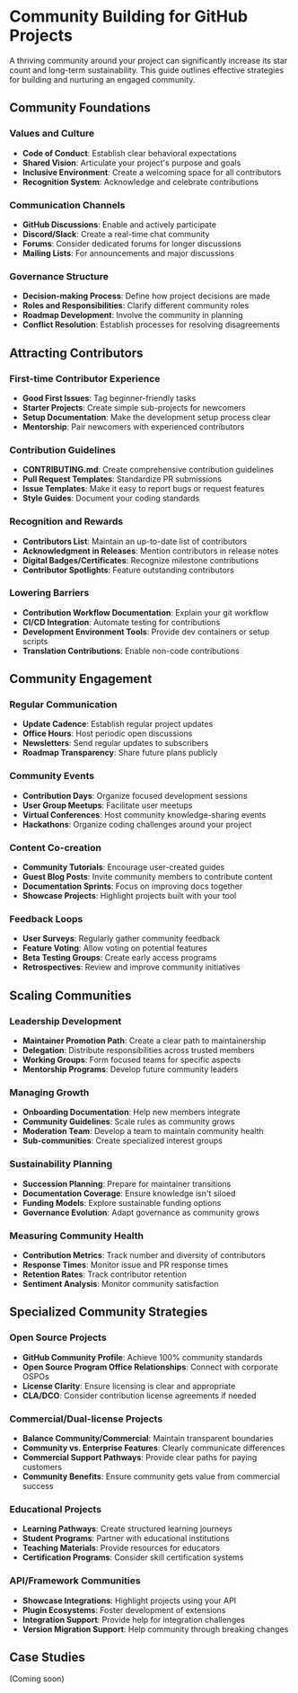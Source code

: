 # Community Building for GitHub Projects

A thriving community around your project can significantly increase its star count and long-term sustainability. This guide outlines effective strategies for building and nurturing an engaged community.

## Community Foundations

### Values and Culture
- **Code of Conduct**: Establish clear behavioral expectations
- **Shared Vision**: Articulate your project's purpose and goals
- **Inclusive Environment**: Create a welcoming space for all contributors
- **Recognition System**: Acknowledge and celebrate contributions

### Communication Channels
- **GitHub Discussions**: Enable and actively participate
- **Discord/Slack**: Create a real-time chat community
- **Forums**: Consider dedicated forums for longer discussions
- **Mailing Lists**: For announcements and major discussions

### Governance Structure
- **Decision-making Process**: Define how project decisions are made
- **Roles and Responsibilities**: Clarify different community roles
- **Roadmap Development**: Involve the community in planning
- **Conflict Resolution**: Establish processes for resolving disagreements

## Attracting Contributors

### First-time Contributor Experience
- **Good First Issues**: Tag beginner-friendly tasks
- **Starter Projects**: Create simple sub-projects for newcomers
- **Setup Documentation**: Make the development setup process clear
- **Mentorship**: Pair newcomers with experienced contributors

### Contribution Guidelines
- **CONTRIBUTING.md**: Create comprehensive contribution guidelines
- **Pull Request Templates**: Standardize PR submissions
- **Issue Templates**: Make it easy to report bugs or request features
- **Style Guides**: Document your coding standards

### Recognition and Rewards
- **Contributors List**: Maintain an up-to-date list of contributors
- **Acknowledgment in Releases**: Mention contributors in release notes
- **Digital Badges/Certificates**: Recognize milestone contributions
- **Contributor Spotlights**: Feature outstanding contributors

### Lowering Barriers
- **Contribution Workflow Documentation**: Explain your git workflow
- **CI/CD Integration**: Automate testing for contributions
- **Development Environment Tools**: Provide dev containers or setup scripts
- **Translation Contributions**: Enable non-code contributions

## Community Engagement

### Regular Communication
- **Update Cadence**: Establish regular project updates
- **Office Hours**: Host periodic open discussions
- **Newsletters**: Send regular updates to subscribers
- **Roadmap Transparency**: Share future plans publicly

### Community Events
- **Contribution Days**: Organize focused development sessions
- **User Group Meetups**: Facilitate user meetups
- **Virtual Conferences**: Host community knowledge-sharing events
- **Hackathons**: Organize coding challenges around your project

### Content Co-creation
- **Community Tutorials**: Encourage user-created guides
- **Guest Blog Posts**: Invite community members to contribute content
- **Documentation Sprints**: Focus on improving docs together
- **Showcase Projects**: Highlight projects built with your tool

### Feedback Loops
- **User Surveys**: Regularly gather community feedback
- **Feature Voting**: Allow voting on potential features
- **Beta Testing Groups**: Create early access programs
- **Retrospectives**: Review and improve community initiatives

## Scaling Communities

### Leadership Development
- **Maintainer Promotion Path**: Create a clear path to maintainership
- **Delegation**: Distribute responsibilities across trusted members
- **Working Groups**: Form focused teams for specific aspects
- **Mentorship Programs**: Develop future community leaders

### Managing Growth
- **Onboarding Documentation**: Help new members integrate
- **Community Guidelines**: Scale rules as community grows
- **Moderation Team**: Develop a team to maintain community health
- **Sub-communities**: Create specialized interest groups

### Sustainability Planning
- **Succession Planning**: Prepare for maintainer transitions
- **Documentation Coverage**: Ensure knowledge isn't siloed
- **Funding Models**: Explore sustainable funding options
- **Governance Evolution**: Adapt governance as community grows

### Measuring Community Health
- **Contribution Metrics**: Track number and diversity of contributors
- **Response Times**: Monitor issue and PR response times
- **Retention Rates**: Track contributor retention
- **Sentiment Analysis**: Monitor community satisfaction

## Specialized Community Strategies

### Open Source Projects
- **GitHub Community Profile**: Achieve 100% community standards
- **Open Source Program Office Relationships**: Connect with corporate OSPOs
- **License Clarity**: Ensure licensing is clear and appropriate
- **CLA/DCO**: Consider contribution license agreements if needed

### Commercial/Dual-license Projects
- **Balance Community/Commercial**: Maintain transparent boundaries
- **Community vs. Enterprise Features**: Clearly communicate differences
- **Commercial Support Pathways**: Provide clear paths for paying customers
- **Community Benefits**: Ensure community gets value from commercial success

### Educational Projects
- **Learning Pathways**: Create structured learning journeys
- **Student Programs**: Partner with educational institutions
- **Teaching Materials**: Provide resources for educators
- **Certification Programs**: Consider skill certification systems

### API/Framework Communities
- **Showcase Integrations**: Highlight projects using your API
- **Plugin Ecosystems**: Foster development of extensions
- **Integration Support**: Provide help for integration challenges
- **Version Migration Support**: Help community through breaking changes

## Case Studies

(Coming soon) 